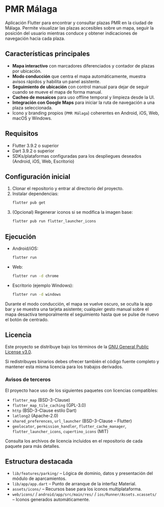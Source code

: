 # PMR Málaga

Aplicación Flutter para encontrar y consultar plazas PMR en la ciudad de Málaga. Permite visualizar las plazas accesibles sobre un mapa, seguir la posición del usuario mientras conduce y obtener indicaciones de navegación hacia cada plaza.

## Características principales

- **Mapa interactivo** con marcadores diferenciados y contador de plazas por ubicación.
- **Modo conducción** que centra el mapa automáticamente, muestra avisos rápidos y habilita un panel asistente.
- **Seguimiento de ubicación** con control manual para dejar de seguir cuando se mueve el mapa de forma manual.
- **Cacheo de mosaicos** para uso offline temporal y limpieza desde la UI.
- **Integración con Google Maps** para iniciar la ruta de navegación a una plaza seleccionada.
- Icono y branding propios (`PMR Málaga`) coherentes en Android, iOS, Web, macOS y Windows.

## Requisitos

- Flutter 3.9.2 o superior
- Dart 3.9.2 o superior
- SDKs/plataformas configuradas para los despliegues deseados (Android, iOS, Web, Escritorio)

## Configuración inicial

1. Clonar el repositorio y entrar al directorio del proyecto.
2. Instalar dependencias:
   ```bash
   flutter pub get
   ```
3. (Opcional) Regenerar iconos si se modifica la imagen base:
   ```bash
   flutter pub run flutter_launcher_icons
   ```

## Ejecución

- Android/iOS:
  ```bash
  flutter run
  ```
- Web:
  ```bash
  flutter run -d chrome
  ```
- Escritorio (ejemplo Windows):
  ```bash
  flutter run -d windows
  ```

Durante el modo conducción, el mapa se vuelve oscuro, se oculta la app bar y se muestra una tarjeta asistente; cualquier gesto manual sobre el mapa desactiva temporalmente el seguimiento hasta que se pulse de nuevo el botón de centrado.

## Licencia

Este proyecto se distribuye bajo los términos de la [GNU General Public License v3.0](LICENSE).

Si redistribuyes binarios debes ofrecer también el código fuente completo y mantener esta misma licencia para los trabajos derivados.

### Avisos de terceros

El proyecto hace uso de los siguientes paquetes con licencias compatibles:

- `flutter_map` (BSD-3-Clause)
- `flutter_map_tile_caching` (GPL-3.0)
- `http` (BSD-3-Clause estilo Dart)
- `latlong2` (Apache-2.0)
- `shared_preferences`, `url_launcher` (BSD-3-Clause – Flutter)
- `geolocator`, `permission_handler`, `flutter_cache_manager`, `flutter_launcher_icons`, `cupertino_icons` (MIT)

Consulta los archivos de licencia incluidos en el repositorio de cada paquete para más detalles.

## Estructura destacada

- `lib/features/parking/` – Lógica de dominio, datos y presentación del módulo de aparcamientos.
- `lib/app/app.dart` – Punto de arranque de la interfaz Material.
- `assets/icons/` – Recursos base para los iconos multiplataforma.
- `web/icons/` / `android/app/src/main/res/` / `ios/Runner/Assets.xcassets/` – Iconos generados automáticamente.
